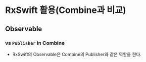 # RxSwift 활용(Combine과 비교)

## Observable
### vs `Publisher` in Combine
* RxSwift의 Observable은 Combine의 Publisher와 같은 역할을 한다.


